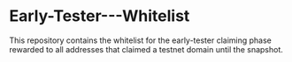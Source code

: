 # Early-Tester---Whitelist
This repository contains the whitelist for the early-tester claiming phase rewarded to all addresses that claimed a testnet domain until the snapshot.
